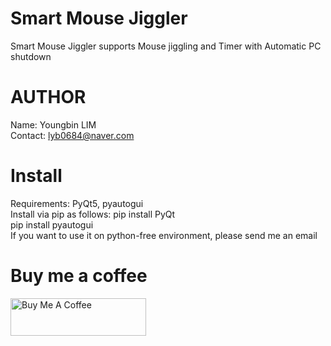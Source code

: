 # Smart Mouse Jiggler
Smart Mouse Jiggler supports Mouse jiggling and Timer with Automatic PC shutdown

# AUTHOR
Name: Youngbin LIM<br>
Contact: lyb0684@naver.com
# Install
Requirements: PyQt5, pyautogui <br> Install via pip as follows: pip install PyQt <br>pip install pyautogui
<br> 
If you want to use it on python-free environment, please send me an email
# Buy me a coffee
<a href="https://www.buymeacoffee.com/lyb280199G" target="_blank"><img src="https://cdn.buymeacoffee.com/buttons/v2/default-yellow.png" alt="Buy Me A Coffee" style="height: 60px !important;width: 217px !important;" ></a>
